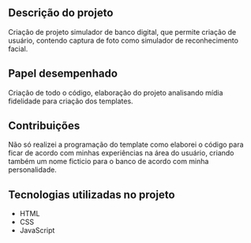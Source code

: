 
## Descrição do projeto
Criação de projeto simulador de banco digital, que permite criação de usuário, contendo captura de foto como simulador de reconhecimento facial.

## Papel desempenhado
Criação de todo o código, elaboração do projeto analisando mídia fidelidade para criação dos templates.

## Contribuições
Não só realizei a programação do template como elaborei o código para ficar de acordo com minhas experiências na área do usuário, criando também um nome ficticio para o banco de acordo com minha personalidade.


## Tecnologias utilizadas no projeto
* HTML
* CSS
* JavaScript